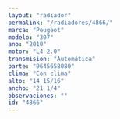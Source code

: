 ```yaml
---
layout: "radiador"
permalink: "/radiadores/4866/"
marca: "Peugeot"
modelo: "307"
ano: "2010"
motor: "L4 2.0"
transmision: "Automática"
parte: "9645658080"
clima: "Con clima"
alto: "14 15/16"
ancho: "21 1/4"
observaciones: ""
id: "4866"
---
```


